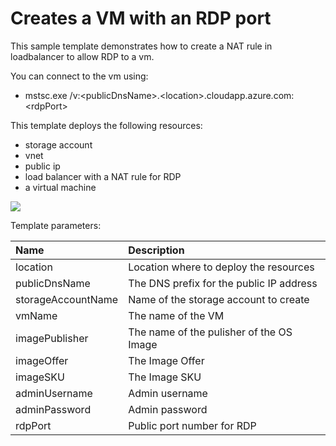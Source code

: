 # Creates a VM with an RDP port

This sample template demonstrates how to create a NAT rule in loadbalancer to allow RDP to a vm.

You can connect to the vm using:

* mstsc.exe /v:&lt;publicDnsName&gt;.&lt;location&gt;.cloudapp.azure.com:&lt;rdpPort&gt;


This template deploys the following resources:
<ul><li>storage account</li><li>vnet</li><li>public ip</li><li>load balancer with a NAT rule for RDP</li><li>a virtual machine</li></ul>


<a href="https://portal.azure.com/#create/Microsoft.Template/uri/https%3A%2F%2Fraw.githubusercontent.com%2FAzure%2Fazure-quickstart-templates%2Fmaster%2F101-vm-with-rdp-port%2Fazuredeploy.json" target="_blank">
    <img src="http://azuredeploy.net/deploybutton.png"/>
</a>

Template parameters:

| Name   | Description    |
|:--- |:---|
| location  | Location where to deploy the resources |
| publicDnsName | The DNS prefix for the public IP address |
| storageAccountName  | Name of the storage account to create |
| vmName | The name of the VM |
| imagePublisher | The name of the pulisher of the OS Image |
| imageOffer | The Image Offer |
| imageSKU | The Image SKU |
| adminUsername | Admin username |
| adminPassword | Admin password |
| rdpPort | Public port number for RDP |



